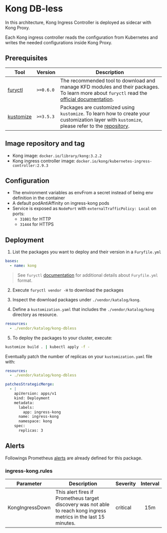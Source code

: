 # Kong DB-less

In this architecture, Kong Ingress Controller is deployed as sidecar with Kong Proxy.

Each Kong ingress controller reads the configuration from Kubernetes and writes the needed configurations inside Kong
Proxy.

## Prerequisites

| Tool                        | Version   | Description                                                                                                                                                    |
| --------------------------- | --------- | -------------------------------------------------------------------------------------------------------------------------------------------------------------- |
| [furyctl][furyctl-repo]     | `>=0.6.0` | The recommended tool to download and manage KFD modules and their packages. To learn more about `furyctl` read the [official documentation][furyctl-repo].     |
| [kustomize][kustomize-repo] | `>=3.5.3` | Packages are customized using `kustomize`. To learn how to create your customization layer with `kustomize`, please refer to the [repository][kustomize-repo]. |

## Image repository and tag

* Kong image: `docker.io/library/kong:3.2.2`
* Kong ingress controller image: `docker.io/kong/kubernetes-ingress-controller:2.9.3`

## Configuration

- The environment variables as envFrom a secret instead of being env definition in the container
- A default podAntiAffinity on ingress-kong pods
- Service is exposed as `NodePort` with  `externalTrafficPolicy: Local` on ports:
  - `31081` for HTTP
  - `31444` for HTTPS

## Deployment

1. List the packages you want to deploy and their version in a `Furyfile.yml`

```yaml
bases:
  - name: kong
```

> See `furyctl` [documentation][furyctl-repo] for additional details about `Furyfile.yml` format.

2. Execute `furyctl vendor -H` to download the packages

3. Inspect the download packages under `./vendor/katalog/kong`.

4. Define a `kustomization.yaml` that includes the `./vendor/katalog/kong` directory as resource.

```yaml
resources:
  - ./vendor/katalog/kong-dbless
```

5. To deploy the packages to your cluster, execute:

```bash
kustomize build . | kubectl apply -f -
```

Eventually patch the number of replicas on your `kustomization.yaml` file with:

```yaml
resources:
  - ./vendor/katalog/kong-dbless

patchesStrategicMerge:
  - |
    apiVersion: apps/v1
    kind: Deployment
    metadata:
      labels:
        app: ingress-kong
      name: ingress-kong
      namespace: kong
    spec:
      replicas: 3
```

## Alerts

Followings Prometheus [alerts](https://prometheus.io/docs/prometheus/latest/configuration/alerting_rules/) are already defined for this package.

### ingress-kong.rules

| Parameter | Description | Severity | Interval |
|------|-------------|----------|:-----:|
| KongIngressDown | This alert fires if Prometheus target discovery was not able to reach kong ingress metrics in the last 15 minutes. | critical | 15m |`

<!-- Links -->

[furyctl-repo]: https://github.com/sighupio/furyctl
[kustomize-repo]: https://github.com/kubernetes-sigs/kustomize